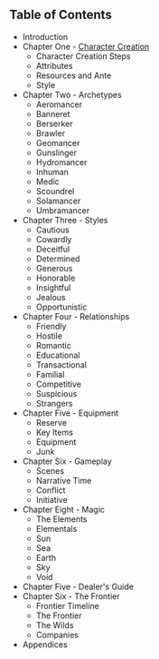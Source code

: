 ## Table of Contents

* Introduction
* Chapter One - [Character Creation](Ch1CharCreation.md)
    * Character Creation Steps
    * Attributes
    * Resources and Ante
    * Style
* Chapter Two - Archetypes
    * Aeromancer
    * Banneret
    * Berserker
    * Brawler
    * Geomancer
    * Gunslinger
    * Hydromancer
    * Inhuman
    * Medic
    * Scoundrel
    * Solamancer
    * Umbramancer
* Chapter Three - Styles
    * Cautious
    * Cowardly
    * Deceitful
    * Determined
    * Generous
    * Honorable
    * Insightful
    * Jealous
    * Opportunistic
* Chapter Four - Relationships
    * Friendly
    * Hostile
    * Romantic
    * Educational
    * Transactional
    * Familial
    * Competitive
    * Suspicious
    * Strangers
* Chapter Five - Equipment
    * Reserve
    * Key Items
    * Equipment
    * Junk
* Chapter Six - Gameplay
    * Scenes
    * Narrative Time
    * Conflict
    * Initiative
* Chapter Eight - Magic
    * The Elements
    * Elementals
    * Sun
    * Sea
    * Earth
    * Sky
    * Void
* Chapter Five - Dealer's Guide
* Chapter Six - The Frontier
    * Frontier Timeline
    * The Frontier
    * The Wilds
    * Companies
* Appendices